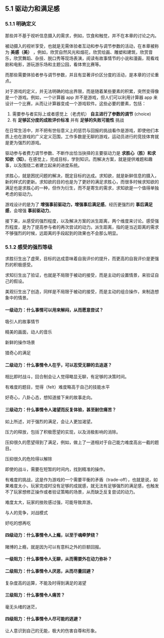 ## 5.1 驱动力和满足感

### 5.1.1 明确定义

那些并不基于视听信息摄入的需求，例如，饮食和触觉，并不在本章的讨论之内。

被动摄入的视听享受，也就是无需体验者互动和参与调节参数的活动，在本章被称为 **美感（美）** ，例如，欣赏自然风光和烟花，欣赏绘画、雕塑和建筑，欣赏音乐，欣赏舞蹈、杂技、脱口秀等现场表演，阅读有故事情节的小说和漫画，观看戏剧和电影，游玩游乐场和主题公园，看体育比赛等。

而那些需要体验者参与调节参数，并且有显著评价区分度的活动，是本章的讨论重点。

对于游戏的定义，并无法明确的给出界限，而是随着某些要素的积累，突然变得像是一个游戏。例如，一个计算器 app 并不是游戏，但人们可以利用计算器 app 来设计一个比赛，从而让计算器变成一个游戏软件。这些必要的要素，包括：

1. 需要参与者实际上或者感觉上（老虎机） **自主进行了参数的调节** (choice)
1. 有 **足够区分度的成败评价标准** 并有 **足够的失败可能性** 挑战

在日常生活中，并不把有世俗意义上的惩罚与回报的挑战看作是游戏，即使他们本质上也在游戏的广义定义范围，工作多数是无聊的游戏，运动员进行的竞技体育就是更为强烈的游戏。

驱动参与者费力调节参数、不断作出恰当抉择的主要驱动力是 **求胜心（胜）和求知欲（知）**。在感觉上，完成目标，学到知识。而解决方案，就是提供难题和趣事，以及围绕二者建立起来的进度系统。

求胜心，就是困扰问题的解决，既定目标的达成。求知欲，就是新鲜信息的摄入，新的样式的更新。求知欲的目的也是为了更好的满足求胜心，而很多时候求知欲的满足也是求胜心的一种，但作为衍生，而不是寄生的需求，求知欲是一个值得单独考虑的驱动力。

游戏设计的是为了 **增强事前驱动力，增强事后满足感**。经历更强烈的 **事后满足感**，会增强 **事前驱动力**。

接下来，从感受的强烈程度，以及解决方案的派生距离，两个维度来讨论。感受强烈程度，是为了提高参与者的再次尝试的动力。派生距离，指的是当近距离的需求不够强烈的时候，远距离的手段起到的效果也不会那么明显。

### 5.1.2 感受的强烈等级

求胜衍生出了虚荣，目标的达成意味着自我评价的提升，而更高的自我评价是更强烈的积极感受。

求知衍生出了验证，也就是不局限于被动的接受，而是主动的设置情景，来验证自己的假设。

美观衍生出了创造，同样是不局限于被动的接受，而是主动的组合操作，来制造想象中的情景。

#### 一级动力：什么事情可以用来解闷，从而愿意尝试？

吸引人的故事情节

精美的画面，动人的音乐

新鲜的操作场景

猎奇心的满足

#### 二级动力：什么事情令人在乎，可以忍受无聊的去追逐？

相比即时战斗，回合制会让人觉得略显无聊，有足够的决策时间。

有难度的题目，觉得（felt）难度略高于自己的技能水平

好奇心，八卦心态，想知道接下来的故事走向。

#### 三级动力：什么事情令人渴望而反复体验，甚至耐住痛苦？

如上所述，对于强烈的满足，会让人更加渴望。

压力的释放，包括了积极愿望的实现，以及消极影响的消除。

压抑很久的愿望得到了满足，例如，做上了一道相对于自己能力难度高出一截的题目。

压抑很久的危险得以解除

即使的战斗，需要在短暂的时间内，找到精准的操作。

有难度的挑战，这是作为游戏的一个需要平衡的矛盾（trade-off），也就是说，如果难度太小，玩家完成时没有足够的成就感，就无法有足够强烈的满足感，也触发不了玩家想修正操作或者验证策略的场景，从而缺乏反复尝试的动力。

难度太大，玩家的挫败感过强，可能导致弃游。

与人的竞争，对战模式

好吃的想再吃

#### 四级动力：什么事情令人上瘾，以至于魂牵梦绕？

赌博的上瘾，就是因为可以有意料之外的巨额回报。

#### 一级阻力：什么事情令人无聊，从而需要外在动力弥补？



#### 二级阻力：什么事情令人厌恶，从而尽量回避？

复杂度高的运算，不能及时得到满足的渴望

#### 三级阻力：什么事情令人痛苦？

毫无头绪的迷茫，

#### 四级阻力：什么事情令人尽可能的逃避？

让人意识到自己的无能，极大的伤害自尊和形象。
